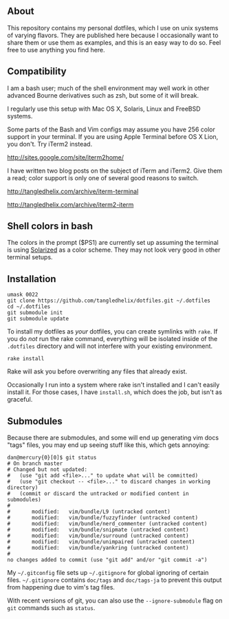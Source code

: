 
About
-----

This repository contains my personal dotfiles, which I use on unix systems of
varying flavors. They are published here because I occasionally want to share
them or use them as examples, and this is an easy way to do so. Feel free to
use anything you find here.

Compatibility
-------------

I am a bash user; much of the shell environment may well work in other advanced
Bourne derivatives such as zsh, but some of it will break.

I regularly use this setup with Mac OS X, Solaris, Linux and FreeBSD systems.

Some parts of the Bash and Vim configs may assume you have 256 color support in
your terminal. If you are using Apple Terminal before OS X Lion, you don't.
Try iTerm2 instead.

<http://sites.google.com/site/iterm2home/>

I have written two blog posts on the subject of iTerm and iTerm2. Give them a
read; color support is only one of several good reasons to switch.

<http://tangledhelix.com/archive/iterm-terminal>

<http://tangledhelix.com/archive/iterm2-iterm>

Shell colors in bash
--------------------

The colors in the prompt ($PS1) are currently set up assuming the terminal
is using [Solarized][] as a color scheme. They may not look very good in
other terminal setups.

[solarized]: http://ethanschoonover.com/solarized

Installation
------------

    umask 0022
    git clone https://github.com/tangledhelix/dotfiles.git ~/.dotfiles
    cd ~/.dotfiles
    git submodule init
    git submodule update

To install my dotfiles as *your* dotfiles, you can create symlinks with `rake`.
If you do *not* run the rake command, everything will be isolated inside of
the `.dotfiles` directory and will not interfere with your existing environment.

    rake install

Rake will ask you before overwriting any files that already exist.

Occasionally I run into a system where rake isn't installed and I can't
easily install it. For those cases, I have `install.sh`, which does the
job, but isn't as graceful.

Submodules
----------

Because there are submodules, and some will end up generating vim docs "tags"
files, you may end up seeing stuff like this, which gets annoying:

    dan@mercury{0}[0]$ git status
    # On branch master
    # Changed but not updated:
    #   (use "git add <file>..." to update what will be committed)
    #   (use "git checkout -- <file>..." to discard changes in working directory)
    #   (commit or discard the untracked or modified content in submodules)
    #
    #       modified:   vim/bundle/L9 (untracked content)
    #       modified:   vim/bundle/fuzzyfinder (untracked content)
    #       modified:   vim/bundle/nerd_commenter (untracked content)
    #       modified:   vim/bundle/snipmate (untracked content)
    #       modified:   vim/bundle/surround (untracked content)
    #       modified:   vim/bundle/unimpaired (untracked content)
    #       modified:   vim/bundle/yankring (untracked content)
    #
    no changes added to commit (use "git add" and/or "git commit -a")

My `~/.gitconfig` file sets up `~/.gitignore` for global ignoring of certain
files. `~/.gitignore` contains `doc/tags` and `doc/tags-ja` to prevent this
output from happening due to vim's tag files.

With recent versions of git, you can also use the `--ignore-submodule` flag
on `git` commands such as `status`.

